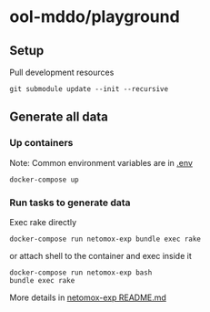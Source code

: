 # ool-mddo/playground

## Setup

Pull development resources

```shell
git submodule update --init --recursive
```

## Generate all data

### Up containers

Note: Common environment variables are in [.env](.env)

```shell
docker-compose up
```

### Run tasks to generate data

Exec rake directly

```shell
docker-compose run netomox-exp bundle exec rake
```

or attach shell to the container and exec inside it

```shell
docker-compose run netomox-exp bash
bundle exec rake
```

More details in [netomox-exp README.md](https://github.com/ool-mddo/netomox-exp/blob/develop/README.md)
